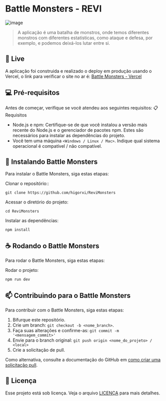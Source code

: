 # Battle Monsters - REVI

![image](https://github.com/user-attachments/assets/7ac42960-23b9-482a-86aa-45e2c94b4246)


> A aplicação é uma batalha de monstros, onde temos diferentes monstros com diferentes estatísticas, como ataque e defesa, por exemplo, e podemos deixá-los lutar entre si.


## 📡 Live

A aplicação foi construida e realizado o deploy em produção usando o Vercel, o link para verificar o site no ar é: [Battle Monsters - Vercel](https://revi-monsters.vercel.app/)

## 💻 Pré-requisitos

Antes de começar, verifique se você atendeu aos seguintes requisitos:
📋 Requisitos

- Node.js e npm: Certifique-se de que você instalou a versão mais recente do Node.js e o gerenciador de pacotes npm. Estes são necessários para instalar as dependências do projeto.
- Você tem uma máquina `<Windows / Linux / Mac>`. Indique qual sistema operacional é compatível / não compatível.

## 🚀 Instalando Battle Monsters

Para instalar o Battle Monsters, siga estas etapas:

Clonar o repositório::

```
git clone https://github.com/higorxi/ReviMonsters
```

Acessar o diretório do projeto:

```
cd ReviMonsters
```

Instalar as dependências:

```
npm install
```

## ☕ Rodando o Battle Monsters

Para rodar o Battle Monsters, siga estas etapas:

Rodar o projeto:

```
npm run dev
```

## 📫 Contribuindo para o Battle Monsters

Para contribuir com o Battle Monsters, siga estas etapas:

1. Bifurque este repositório.
2. Crie um branch: `git checkout -b <nome_branch>`.
3. Faça suas alterações e confirme-as: `git commit -m '<mensagem_commit>'`
4. Envie para o branch original: `git push origin <nome_do_projeto> / <local>`
5. Crie a solicitação de pull.

Como alternativa, consulte a documentação do GitHub em [como criar uma solicitação pull](https://help.github.com/en/github/collaborating-with-issues-and-pull-requests/creating-a-pull-request).

## 📝 Licença

Esse projeto está sob licença. Veja o arquivo [LICENÇA](LICENSE.md) para mais detalhes.
